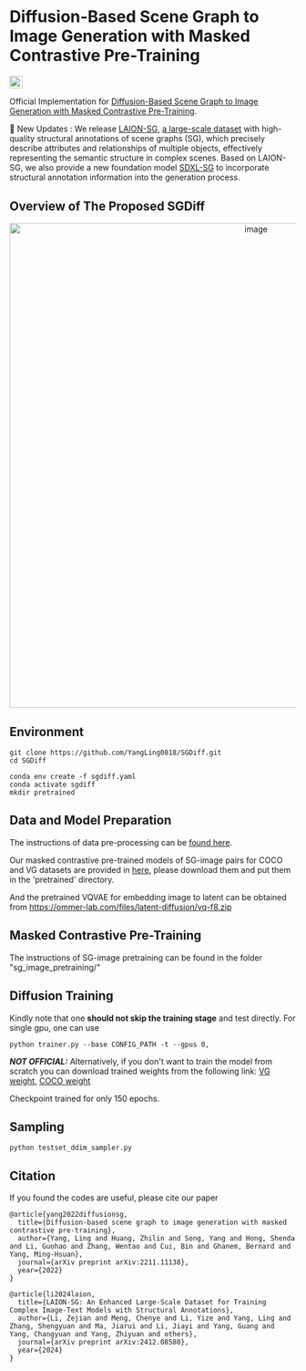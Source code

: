 # Diffusion-Based Scene Graph to Image Generation with Masked Contrastive Pre-Training
<a href="https://arxiv.org/abs/2211.11138"><img src="https://img.shields.io/badge/arXiv-2211.11138-blue.svg" height=22.5></a>

Official Implementation for [Diffusion-Based Scene Graph to Image Generation with Masked Contrastive Pre-Training](https://arxiv.org/abs/2211.11138). 

🚩 New Updates : We release [LAION-SG](https://github.com/mengcye/LAION-SG), [a large-scale dataset](https://huggingface.co/datasets/mengcy/LAION-SG) with high-quality structural annotations of scene graphs (SG), which precisely describe attributes and relationships of multiple objects, effectively representing the semantic structure in complex scenes. Based on LAION-SG, we also provide a new foundation model [SDXL-SG](https://drive.google.com/file/d/1mdC3Np4KkV9V24K1gcyddsG5AIv5S0MT/view?usp=sharing) to incorporate structural annotation information into the generation process.

## Overview of The Proposed SGDiff

<div align=center><img width="850" alt="image" src="https://user-images.githubusercontent.com/62683396/202852210-d91d6a63-f04d-4a02-ae5f-55f00f8c1ec5.png"></div>




## Environment
```
git clone https://github.com/YangLing0818/SGDiff.git
cd SGDiff

conda env create -f sgdiff.yaml
conda activate sgdiff
mkdir pretrained
```


## Data and Model Preparation

The instructions of data pre-processing can be [found here](https://github.com/YangLing0818/SGDiff/blob/main/DATA.md).

Our masked contrastive pre-trained models of SG-image pairs for COCO and VG datasets are provided in [here](https://www.dropbox.com/scl/fo/lccvtxuwxxblo3atnxlmg/h?rlkey=duy7dcwmy3a64auqoqiw8dv2e&dl=0), please download them and put them in the 'pretrained' directory.

And the pretrained VQVAE for embedding image to latent can be obtained from https://ommer-lab.com/files/latent-diffusion/vq-f8.zip

## Masked Contrastive Pre-Training

The instructions of SG-image pretraining can be found in the folder "sg_image_pretraining/"

## Diffusion Training
Kindly note that one **should not skip the training stage** and test directly. For single gpu, one can use
```shell
python trainer.py --base CONFIG_PATH -t --gpus 0,
```

***NOT OFFICIAL:***
Alternatively, if you don't want to train the model from scratch you can download trained weights from the following link:
[VG weight](https://drive.google.com/file/d/1bzYgv_lmCUL7wrh9G3t3169ITbAuMbYo/view?usp=sharing), [COCO weight](https://drive.google.com/file/d/1HAj2C3xHTrm-txVCq_cSSbr5NvFPnasR/view?usp=sharing) 

Checkpoint trained for only 150 epochs.

## Sampling

```shell
python testset_ddim_sampler.py
```

## Citation
If you found the codes are useful, please cite our paper
```
@article{yang2022diffusionsg,
  title={Diffusion-based scene graph to image generation with masked contrastive pre-training},
  author={Yang, Ling and Huang, Zhilin and Song, Yang and Hong, Shenda and Li, Guohao and Zhang, Wentao and Cui, Bin and Ghanem, Bernard and Yang, Ming-Hsuan},
  journal={arXiv preprint arXiv:2211.11138},
  year={2022}
}

@article{li2024laion,
  title={LAION-SG: An Enhanced Large-Scale Dataset for Training Complex Image-Text Models with Structural Annotations},
  author={Li, Zejian and Meng, Chenye and Li, Yize and Yang, Ling and Zhang, Shengyuan and Ma, Jiarui and Li, Jiayi and Yang, Guang and Yang, Changyuan and Yang, Zhiyuan and others},
  journal={arXiv preprint arXiv:2412.08580},
  year={2024}
}
```
